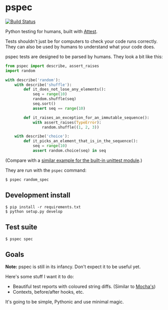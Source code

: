 pspec
=====

[![Build Status](https://travis-ci.org/bfirsh/pspec.png?branch=master)](https://travis-ci.org/bfirsh/pspec)

Python testing for humans, built with [Attest](http://packages.python.org/Attest/).

Tests shouldn't just be for computers to check your code runs correctly. They can also be used by humans to understand what your code does.

pspec tests are designed to be parsed by humans. They look a bit like this:

```python
from pspec import describe, assert_raises
import random

with describe('random'):
    with describe('shuffle'):
        def it_does_not_lose_any_elements():
            seq = range(10)
            random.shuffle(seq)
            seq.sort()
            assert seq == range(10)

        def it_raises_an_exception_for_an_immutable_sequence():
            with assert_raises(TypeError):
                random.shuffle((1, 2, 3))

    with describe('choice'):
        def it_picks_an_element_that_is_in_the_sequence():
            seq = range(10)
            assert random.choice(seq) in seq
```

(Compare with a [similar example for the built-in unittest module](http://docs.python.org/library/unittest.html#basic-example).)

They are run with the `pspec` command:

    $ pspec random_spec



Development install
-------------------

    $ pip install -r requirements.txt
    $ python setup.py develop

Test suite
----------

    $ pspec spec

Goals
-----

**Note:** pspec is still in its infancy. Don't expect it to be useful yet. 

Here's some stuff I want it to do:

 - Beautiful test reports with coloured string diffs. (Similar to [Mocha's](https://mochajs.org/#diffs))
 - Contexts, before/after hooks, etc.

It's going to be simple, Pythonic and use minimal magic.


